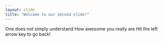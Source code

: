 ```yaml
---
layout: slide
title: "Welcome to our second slide!"
---
```

One does not simply understand
How awesome you really are
Hit the left arrow key to go back!
